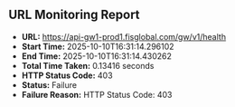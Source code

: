 ## URL Monitoring Report

- **URL:** https://api-gw1-prod1.fisglobal.com/gw/v1/health
- **Start Time:** 2025-10-10T16:31:14.296102
- **End Time:** 2025-10-10T16:31:14.430262
- **Total Time Taken:** 0.13416 seconds
- **HTTP Status Code:** 403
- **Status:** Failure
- **Failure Reason:** HTTP Status Code: 403
